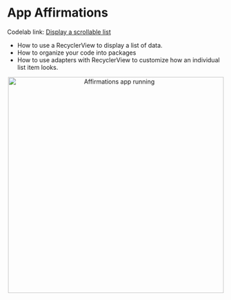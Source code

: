 # App Affirmations


Codelab link: [Display a scrollable list](https://developer.android.com/courses/pathways/android-basics-kotlin-unit-2-pathway-3?authuser=1#codelab-https://developer.android.com/codelabs/basic-android-kotlin-training-recyclerview-scrollable-list)

* How to use a RecyclerView to display a list of data. 
* How to organize your code into packages
* How to use adapters with RecyclerView to customize how an individual list item looks.


<div align="center">
<img align="center" alt="Affirmations app running" height="500" src="">
</div>
